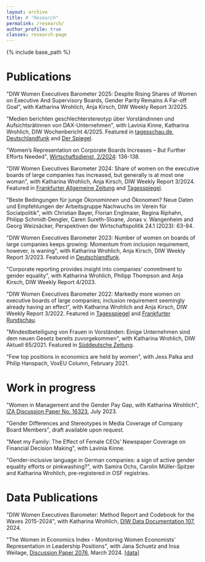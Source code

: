 ```yaml
---
layout: archive
title: # "Research"
permalink: /research/
author_profile: true
classes: research-page
---
```


{% include base_path %}







Publications
======

"DIW Women Executives Barometer 2025: Despite Rising Shares of Women on Executive And Supervisory Boards, Gender Parity Remains A Far-off Goal", with Katharina Wrohlich, Anja Kirsch, DIW Weekly Report 3/2025. 

"Medien berichten geschlechterstereotyp über Vorständinnen und Aufsichtsrätinnen von DAX-Unternehmen", with Lavinia Kinne, Katharina Wrohlich, DIW Wochenbericht 4/2025. Featured in [tagesschau.de](https://www.tagesschau.de/wirtschaft/unternehmen/managerinnen-fuehrungspositionen-frauen-100.html), [Deutschlandfunk](https://www.deutschlandfunk.de/frauen-in-fuehrungspositionen-medien-berichten-haeufig-klischeehaft-100.html) and [Der Spiegel](https://www.spiegel.de/wirtschaft/unternehmen/frauen-in-dax-unternehmen-warum-die-kinderfrage-immer-noch-eine-rolle-spielt-gastbeitrag-a-dc6f98c5-1feb-403d-ab04-047eeb16ad2e).

"Women’s Representation on Corporate Boards Increases – But Further Efforts Needed", [Wirtschaftsdienst, 2/2024](https://sciendo.com/article/10.2478/wd-2024-0038): 136-138.

"DIW Women Executives Barometer 2024: Share of women on the executive boards of large companies has increased, but generally is at most one woman", with Katharina Wrohlich, Anja Kirsch, DIW Weekly Report 3/2024. Featured in [Frankfurter Allgemeine Zeitung](https://www.faz.net/aktuell/karriere-hochschule/buero-co/diw-auswertung-frauenanteil-in-vorstaenden-seit-2018-verdoppelt-19454288.html) and [Tagesspiegel](https://www.tagesspiegel.de/wirtschaft/mehr-vorstandinnen-in-grossen-unternehmen-frauen-an-der-spitze-bleiben-oft-allein-unter-mannern-11066197.html).

"Beste Bedingungen für junge Ökonominnen und Ökonomen? Neue Daten und Empfehlungen der Arbeitsgruppe Nachwuchs im Verein für Socialpolitik", with Christian Bayer, Florian Englmaier, Regina Riphahn, Philipp Schmidt-Dengler, Caren Sureth-Sloane, Jonas v. Wangenheim and Georg Weizsäcker, Perspektiven der Wirtschaftspolitik 24.1 (2023): 63-84.

"DIW Women Executives Barometer 2023: Number of women on boards of large companies keeps growing: Momentum from inclusion requirement, however, is waning", with Katharina Wrohlich, Anja Kirsch, DIW Weekly Report 3/2023. Featured in [Deutschlandfunk](https://www.deutschlandfunk.de/mehr-frauen-in-top-positionen-aber-zuwachs-verlangsamt-sich-dlf-45c74557-100.html).

"Corporate reporting provides insight into companies' commitment to gender equality", with Katharina Wrohlich, Philipp Thompson and Anja Kirsch, DIW Weekly Report 4/2023.

"DIW Women Executives Barometer 2022: Markedly more women on executive boards of large companies; inclusion requirement seemingly already having an effect", with Katharina Wrohlich and Anja Kirsch, DIW Weekly Report 3/2022. Featured in [Tagesspiegel](https://www.tagesspiegel.de/wirtschaft/grossunternehmen-holen-mehr-frauen-in-vorstande--bevor-es-zur-pflicht-wird-4303714.html) and [Frankfurter Rundschau](https://www.fr.de/wirtschaft/frax/frauenquote-mehr-managerinnen-in-chefetagen-von-unternehmen-91246245.html).

"Mindestbeteiligung von Frauen in Vorständen: Einige Unternehmen sind dem neuen Gesetz bereits zuvorgekommen", with Katharina Wrohlich, DIW Aktuell 65/2021. Featured in [Süddeutsche Zeitung](https://www.sueddeutsche.de/wirtschaft/frauenquote-gesetz-2021-1.5318193).

"Few top positions in economics are held by women", with Jess Palka and Philip Hanspach, VoxEU Column, February 2021. 


Work in progress
======
"Women in Management and the Gender Pay Gap, with Katharina Wrohlich", [IZA Discussion Paper No. 16323](https://www.iza.org/de/publications/dp/16323/women-in-management-and-the-gender-pay-gap "IZA Discussion Paper No. 16323"), July 2023.

"Gender Differences and Stereotypes in Media Coverage of Company Board Members", draft available upon request.

"Meet my Family: The Effect of Female CEOs’ Newspaper Coverage on Financial Decision Making", with Lavinia Kinne.

"Gender-inclusive language in German companies: a sign of active gender equality efforts or pinkwashing?", with Samira Ochs, Carolin Müller-Spitzer and Katharina Wrohlich, pre-registered in OSF registries.



Data Publications
======

"DIW Women Executives Barometer: Method Report and Codebook for the Waves 2015-2024", with Katharina Wrohlich, [DIW Data Documentation 107](https://www.diw.de/de/diw_01.c.898294.de/publikationen/data_documentation/2024_0107/diw_women_executives_barometer__method_report_and_codebook_for_the_waves_2015-2024.html), 2024.

"The Women in Economics Index - Monitoring Women Economists' Representation in Leadership Positions", with Jana Schuetz and Insa Weilage, [Discussion Paper 2076](https://www.diw.de/de/diw_01.c.898656.de/publikationen/diskussionspapiere/2024_2076/the_women_in_economics_index_-_monitoring_women_economists__representation_in_leadership_positions.html "Discussion Paper 2076"), March 2024. [[data]](https://doi.org/10.7910/DVN/YEZX3X)
